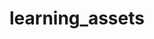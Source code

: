 # learning_assets

[编程、语言、测试、网格书籍]: https://github.com/guanpengchn/awesome-books	"编程、语言、测试、网格书籍"

[《剑指Offer》第二版源代码]: https://github.com/zhedahht/CodingInterviewChinese2

